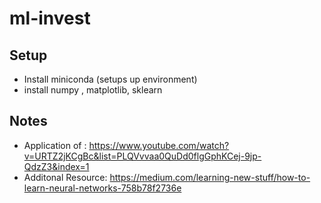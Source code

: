 # ml-invest
## Setup 
* Install miniconda (setups up environment)
* install numpy , matplotlib, sklearn


## Notes
* Application of : https://www.youtube.com/watch?v=URTZ2jKCgBc&list=PLQVvvaa0QuDd0flgGphKCej-9jp-QdzZ3&index=1
* Additonal Resource: https://medium.com/learning-new-stuff/how-to-learn-neural-networks-758b78f2736e